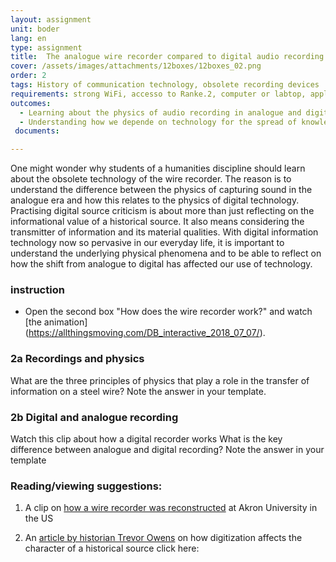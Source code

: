 ```yaml
---
layout: assignment
unit: boder
lang: en
type: assignment
title:  The analogue wire recorder compared to digital audio recording
cover: /assets/images/attachments/12boxes/12boxes_02.png
order: 2
tags: History of communication technology, obsolete recording devices
requirements: strong WiFi, accesso to Ranke.2, computer or labtop, application on laptop or computer to view video, account for timeline,
outcomes:
  - Learning about the physics of audio recording in analogue and digital form
  - Understanding how we depende on technology for the spread of knowledge
 documents:

---
```

One might wonder why students of a humanities discipline should learn about the obsolete technology of the wire recorder. The reason is to understand the difference between the physics of capturing sound in the analogue era and how this relates to the physics of digital technology. Practising digital source criticism is about more than just reflecting on the informational value of a historical source. It also means considering the transmitter of information and its material qualities. With digital information technology now so pervasive in our everyday life, it is important to understand the underlying physical phenomena and to be able to reflect on how the shift from analogue to digital has affected our use of technology. 
<!-- more -->


<!-- briefing-student -->
### instruction
<!-- section-contents -->
-	Open the second box "How does the wire recorder work?" and watch [the animation] (https://allthingsmoving.com/DB_interactive_2018_07_07/).
<!-- section -->

### 2a Recordings and physics
<!-- section-contents -->
What are the three principles of physics that play a role in the transfer of information on  a steel wire?
Note the answer in your template.

<!-- section -->
### 2b Digital and analogue recording
<!-- section-contents -->
Watch this clip about how a digital recorder works
What is the key difference between analogue and digital recording?
Note the answer in your template

<!-- section -->
### Reading/viewing  suggestions:  
<!-- section-contents -->

  1. A clip on [how a wire recorder was reconstructed](https://www.youtube.com/watch?v=sOyOH_kWAdQ) at Akron
     University in the US

  2. An [article by historian Trevor Owens](http://www.trevorowens.org/2015/12/digital-sources-digital-archives-the-evidentiary-basis-of-digital-history-draft/) on how digitization
     affects the character of a historical source click here:
